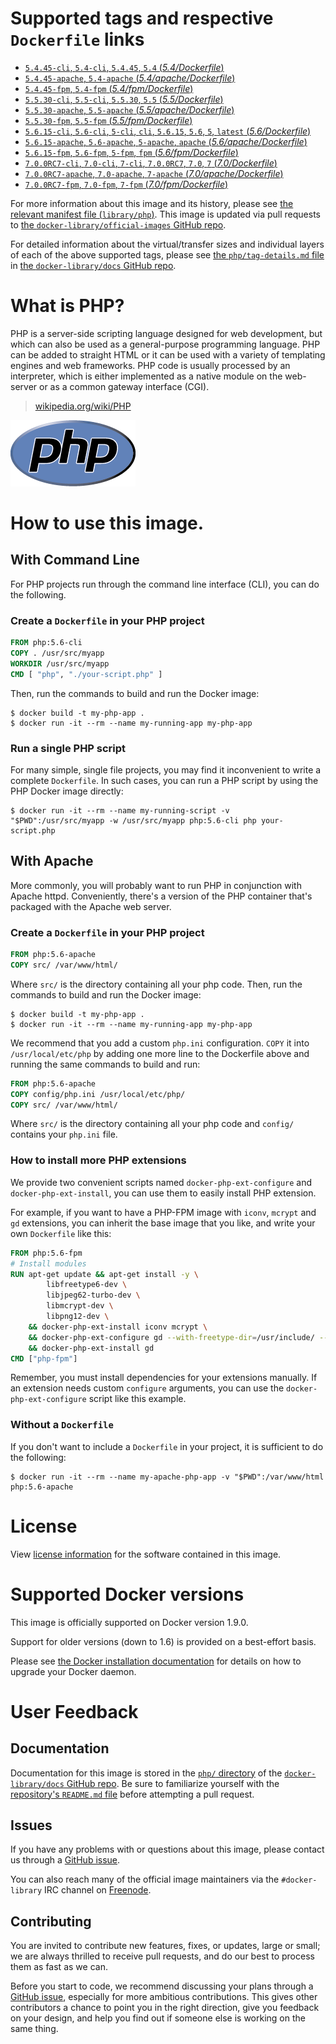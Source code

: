 # Supported tags and respective `Dockerfile` links

-	[`5.4.45-cli`, `5.4-cli`, `5.4.45`, `5.4` (*5.4/Dockerfile*)](https://github.com/docker-library/php/blob/fec7f537f049aafd2102202519c3ca9cb9576707/5.4/Dockerfile)
-	[`5.4.45-apache`, `5.4-apache` (*5.4/apache/Dockerfile*)](https://github.com/docker-library/php/blob/fec7f537f049aafd2102202519c3ca9cb9576707/5.4/apache/Dockerfile)
-	[`5.4.45-fpm`, `5.4-fpm` (*5.4/fpm/Dockerfile*)](https://github.com/docker-library/php/blob/fec7f537f049aafd2102202519c3ca9cb9576707/5.4/fpm/Dockerfile)
-	[`5.5.30-cli`, `5.5-cli`, `5.5.30`, `5.5` (*5.5/Dockerfile*)](https://github.com/docker-library/php/blob/fec7f537f049aafd2102202519c3ca9cb9576707/5.5/Dockerfile)
-	[`5.5.30-apache`, `5.5-apache` (*5.5/apache/Dockerfile*)](https://github.com/docker-library/php/blob/fec7f537f049aafd2102202519c3ca9cb9576707/5.5/apache/Dockerfile)
-	[`5.5.30-fpm`, `5.5-fpm` (*5.5/fpm/Dockerfile*)](https://github.com/docker-library/php/blob/fec7f537f049aafd2102202519c3ca9cb9576707/5.5/fpm/Dockerfile)
-	[`5.6.15-cli`, `5.6-cli`, `5-cli`, `cli`, `5.6.15`, `5.6`, `5`, `latest` (*5.6/Dockerfile*)](https://github.com/docker-library/php/blob/6e600f59a4405b5066eb78f5f02180212dffd065/5.6/Dockerfile)
-	[`5.6.15-apache`, `5.6-apache`, `5-apache`, `apache` (*5.6/apache/Dockerfile*)](https://github.com/docker-library/php/blob/6e600f59a4405b5066eb78f5f02180212dffd065/5.6/apache/Dockerfile)
-	[`5.6.15-fpm`, `5.6-fpm`, `5-fpm`, `fpm` (*5.6/fpm/Dockerfile*)](https://github.com/docker-library/php/blob/6e600f59a4405b5066eb78f5f02180212dffd065/5.6/fpm/Dockerfile)
-	[`7.0.0RC7-cli`, `7.0-cli`, `7-cli`, `7.0.0RC7`, `7.0`, `7` (*7.0/Dockerfile*)](https://github.com/docker-library/php/blob/ab08029415ca6e0c7a9047d6016946507a20fcb0/7.0/Dockerfile)
-	[`7.0.0RC7-apache`, `7.0-apache`, `7-apache` (*7.0/apache/Dockerfile*)](https://github.com/docker-library/php/blob/ab08029415ca6e0c7a9047d6016946507a20fcb0/7.0/apache/Dockerfile)
-	[`7.0.0RC7-fpm`, `7.0-fpm`, `7-fpm` (*7.0/fpm/Dockerfile*)](https://github.com/docker-library/php/blob/ab08029415ca6e0c7a9047d6016946507a20fcb0/7.0/fpm/Dockerfile)

For more information about this image and its history, please see [the relevant manifest file (`library/php`)](https://github.com/docker-library/official-images/blob/master/library/php). This image is updated via pull requests to [the `docker-library/official-images` GitHub repo](https://github.com/docker-library/official-images).

For detailed information about the virtual/transfer sizes and individual layers of each of the above supported tags, please see [the `php/tag-details.md` file](https://github.com/docker-library/docs/blob/master/php/tag-details.md) in [the `docker-library/docs` GitHub repo](https://github.com/docker-library/docs).

# What is PHP?

PHP is a server-side scripting language designed for web development, but which can also be used as a general-purpose programming language. PHP can be added to straight HTML or it can be used with a variety of templating engines and web frameworks. PHP code is usually processed by an interpreter, which is either implemented as a native module on the web-server or as a common gateway interface (CGI).

> [wikipedia.org/wiki/PHP](http://en.wikipedia.org/wiki/PHP)

![logo](https://raw.githubusercontent.com/docker-library/docs/master/php/logo.png)

# How to use this image.

## With Command Line

For PHP projects run through the command line interface (CLI), you can do the following.

### Create a `Dockerfile` in your PHP project

```dockerfile
FROM php:5.6-cli
COPY . /usr/src/myapp
WORKDIR /usr/src/myapp
CMD [ "php", "./your-script.php" ]
```

Then, run the commands to build and run the Docker image:

```console
$ docker build -t my-php-app .
$ docker run -it --rm --name my-running-app my-php-app
```

### Run a single PHP script

For many simple, single file projects, you may find it inconvenient to write a complete `Dockerfile`. In such cases, you can run a PHP script by using the PHP Docker image directly:

```console
$ docker run -it --rm --name my-running-script -v "$PWD":/usr/src/myapp -w /usr/src/myapp php:5.6-cli php your-script.php
```

## With Apache

More commonly, you will probably want to run PHP in conjunction with Apache httpd. Conveniently, there's a version of the PHP container that's packaged with the Apache web server.

### Create a `Dockerfile` in your PHP project

```dockerfile
FROM php:5.6-apache
COPY src/ /var/www/html/
```

Where `src/` is the directory containing all your php code. Then, run the commands to build and run the Docker image:

```console
$ docker build -t my-php-app .
$ docker run -it --rm --name my-running-app my-php-app
```

We recommend that you add a custom `php.ini` configuration. `COPY` it into `/usr/local/etc/php` by adding one more line to the Dockerfile above and running the same commands to build and run:

```dockerfile
FROM php:5.6-apache
COPY config/php.ini /usr/local/etc/php/
COPY src/ /var/www/html/
```

Where `src/` is the directory containing all your php code and `config/` contains your `php.ini` file.

### How to install more PHP extensions

We provide two convenient scripts named `docker-php-ext-configure` and `docker-php-ext-install`, you can use them to easily install PHP extension.

For example, if you want to have a PHP-FPM image with `iconv`, `mcrypt` and `gd` extensions, you can inherit the base image that you like, and write your own `Dockerfile` like this:

```dockerfile
FROM php:5.6-fpm
# Install modules
RUN apt-get update && apt-get install -y \
        libfreetype6-dev \
        libjpeg62-turbo-dev \
        libmcrypt-dev \
        libpng12-dev \
    && docker-php-ext-install iconv mcrypt \
    && docker-php-ext-configure gd --with-freetype-dir=/usr/include/ --with-jpeg-dir=/usr/include/ \
    && docker-php-ext-install gd
CMD ["php-fpm"]
```

Remember, you must install dependencies for your extensions manually. If an extension needs custom `configure` arguments, you can use the `docker-php-ext-configure` script like this example.

### Without a `Dockerfile`

If you don't want to include a `Dockerfile` in your project, it is sufficient to do the following:

```console
$ docker run -it --rm --name my-apache-php-app -v "$PWD":/var/www/html php:5.6-apache
```

# License

View [license information](http://php.net/license/) for the software contained in this image.

# Supported Docker versions

This image is officially supported on Docker version 1.9.0.

Support for older versions (down to 1.6) is provided on a best-effort basis.

Please see [the Docker installation documentation](https://docs.docker.com/installation/) for details on how to upgrade your Docker daemon.

# User Feedback

## Documentation

Documentation for this image is stored in the [`php/` directory](https://github.com/docker-library/docs/tree/master/php) of the [`docker-library/docs` GitHub repo](https://github.com/docker-library/docs). Be sure to familiarize yourself with the [repository's `README.md` file](https://github.com/docker-library/docs/blob/master/README.md) before attempting a pull request.

## Issues

If you have any problems with or questions about this image, please contact us through a [GitHub issue](https://github.com/docker-library/php/issues).

You can also reach many of the official image maintainers via the `#docker-library` IRC channel on [Freenode](https://freenode.net).

## Contributing

You are invited to contribute new features, fixes, or updates, large or small; we are always thrilled to receive pull requests, and do our best to process them as fast as we can.

Before you start to code, we recommend discussing your plans through a [GitHub issue](https://github.com/docker-library/php/issues), especially for more ambitious contributions. This gives other contributors a chance to point you in the right direction, give you feedback on your design, and help you find out if someone else is working on the same thing.
